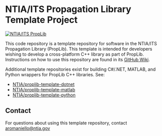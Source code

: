 # NTIA/ITS Propagation Library Template Project #
<!-- TODO-TEMPLATE: Update software name above -->
<!-- TODO-TEMPLATE: README BADGES

- The first badge links to the PropLib Wiki and does not need to be edited
- The second badge automatically displays and links to the most recent GitHub Release.
    - Make sure to update the [gh-releases-badge] and [gh-releases-link] URLs with your repo name
- The third badge links to the zenodo DOI page. Only include this badge if a DOI exists for a release.
    - Update the [doi-link] using the "id" from https://api.github.com/repos/ntia/{repo_name}. For example, the
      [doi-link] for ITM would be https://zenodo.org/badge/latestdoi/218981682. Using the repository ID in this link
      will automatically make the link always point to the most recent DOI for the repository, so this won't need to be
      edited every time a new release is made.
    - Update the [doi-badge] to include the "all versions" DOI which always points to the latest version. This can be found
      when creating the DOI in zenodo. The slash in the DOI must be replaced with "%2F" to render in the badge. For example,
      the P2108 DOI is 10.5281/zenodo.7114033 which must be input as "10.5281%2Fzenodo.7114033"
- The fourth badge is the CMake/CTest GitHub actions status.
    - Update the repository name in [gh-actions-test-badge] and [gh-actions-test-link]
- The fifth badge is the Doxygen github actions status.
    - Update the repository name in [gh-actions-docs-badge]
    - Update the repository name in [gh-pages-docs-link]
- The sixth badge displays open GitHub Issues
    - Update the repository name in [gh-issues-badge]
    - Update the repository name in [gh-issues-link]
-->
[![NTIA/ITS PropLib][proplib-badge]][proplib-link]
<!-- TODO-TEMPLATE: Add badges. See above for details.
[![GitHub Release][gh-releases-badge]][gh-releases-link]
[![DOI][doi-badge]][doi-link]
[![GitHub Actions Unit Test Status][gh-actions-test-badge]][gh-actions-test-link]
[![C++ API Reference][gh-actions-docs-badge]][gh-pages-docs-link]
[![GitHub Issues][gh-issues-badge]][gh-issues-link]
-->
[proplib-badge]: https://img.shields.io/badge/PropLib-badge?label=%F0%9F%87%BA%F0%9F%87%B8%20NTIA%2FITS&labelColor=162E51&color=D63E04
[proplib-link]: https://ntia.github.io/propagation-library-wiki
[gh-actions-test-badge]: https://img.shields.io/github/actions/workflow/status/NTIA/proplib-template/ctest.yml?branch=main&logo=cmake&label=Build%2FTests&labelColor=162E51
[gh-actions-test-link]: https://github.com/NTIA/proplib-template/actions/workflows/ctest.yml
[gh-actions-docs-badge]: https://img.shields.io/github/actions/workflow/status/NTIA/proplib-template/doxygen.yml?branch=main&logo=c%2B%2B&label=Docs&labelColor=162E51
[gh-pages-docs-link]: https://ntia.github.io/proplib-template
[gh-releases-badge]: https://img.shields.io/github/v/release/NTIA/proplib-template?logo=github&label=Release&labelColor=162E51&color=D63E04
[gh-releases-link]: https://github.com/NTIA/proplib-template/releases
[gh-issues-badge]: https://img.shields.io/github/issues/NTIA/proplib-template?logo=github&label=Issues&labelColor=162E51
[gh-issues-link]: https://github.com/NTIA/proplib-template/issues
[doi-badge]: https://img.shields.io/badge/{TODO-ALL-VERSIONS-DOI}-x?logo=doi&logoColor=ffffff&labelColor=162E51&color=D63E04
[doi-link]: https://zenodo.org/badge/latestdoi/{TODO-REPOSITORY-ID}

<!-- TODO-TEMPLATE: Replace the below description with one for your software -->
This code repository is a template repository for software in the NTIA/ITS
Propagation Library (PropLib). This template is intended for developers wishing
to develop a cross-platform C++ library as part of PropLib. Instructions on how
to use this repository are found in its [GitHub Wiki](https://github.com/NTIA/proplib-template/wiki).

Additional template repositories exist for building C#/.NET, MATLAB, and Python
wrappers for PropLib C++ libraries. See:

- [NTIA/proplib-template-dotnet](https://github.com/NTIA/proplib-template-dotnet)
- [NTIA/proplib-template-matlab](https://github.com/NTIA/proplib-template-matlab)
- [NTIA/proplib-template-python](https://github.com/NTIA/proplib-template-python)

## Contact ##

For questions about using this template repository, contact <aromaniello@ntia.gov>

<!-- TODO-TEMPLATE: Create the README contents. Boilerplate provided below.

## Getting Started ##

TODO-TEMPLATE: Update links in this section, if applicable
TODO-TEMPLATE: Otherwise, add correct "getting started" information here.

To get started using this model, refer to
[its page on the **NTIA/ITS Propagation Library Wiki**](https://ntia.github.io/propagation-library-wiki/models/TODO-TEMPLATE/).
There, you will find installation instructions, usage information, and code
examples for all supported languages.

If you're a developer and would like to contribute to or extend this repository,
you will find comprehensive documentation of this C++ code
[here](https://ntia.github.io/TODO-TEMPLATE), and a guide for contributors
[here](CONTRIBUTING.md).

## Configure and Build ##

The software is designed to be built into a DLL (or corresponding `.so` or `.dylib`
library for non-Windows systems). A CMake build configuration and presets are
provided for cross-platform builds, which can be carried out, for example, by:

```cmd
# From this repository's root directory, try one of the following command pairs:

# "Release" configurations compile the library, build docs, and configure tests:
cmake --preset release
cmake --build --preset release

# "Debug" configurations skip building the docs:
cmake --preset debug
cmake --build --preset debug

# "DocsOnly" configurations only build the docs:
cmake --preset docsOnly
cmake --build --preset docsOnly
```

Note that this repository makes use of several
[Git submodules](https://git-scm.com/book/en/v2/Git-Tools-Submodules)
to reference dependencies used for running unit tests and building documentation.
In order to do either, ensure the required submodules are cloned by running:

```cmd
# From this repository's root directory
git submodule init extern/googletest           # Required to run tests
git submodule init extern/doxygen-awesome-css  # Required to build docs
git submodule update                           # Clones the initialized submodules
```

## Running Tests ##

TODO-TEMPLATE: Update this section if needed, based on tests in the repo
TODO-TEMPLATE: Add any other testing info, such as links to available data

If you've configured tests when building the project, for example by using one of
the "Release" or "Debug" CMake presets, you can run the included unit tests as follows:

```cmd
ctest --preset release
```

## References ##

TODO-TEMPLATE: Add refs to, e.g., publications related to the software
TODO-TEMPLATE: Update or remove the link here to the Doxygen docs

* [ITS Propagation Library Wiki](https://ntia.github.io/propagation-library-wiki)
* [`ITS.TODO-TEMPLATE.THIS-LIBRARY` C++ API Reference](https://ntia.github.io/TODO-TEMPLATE)

## Contact ##

For technical questions, contact <code@ntia.gov>.

-->
